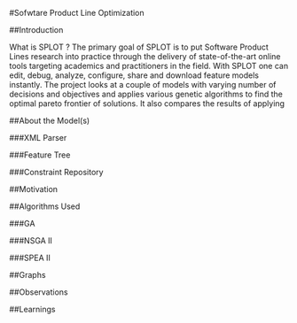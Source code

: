 #Sofwtare Product Line Optimization

##Introduction

What is SPLOT ? The primary goal of SPLOT is to put Software Product Lines research into practice through the delivery of state-of-the-art online tools targeting academics and practitioners in the field. With SPLOT one can edit, debug, analyze, configure, share and download feature models instantly.
The project looks at a couple of models with varying number of decisions and objectives and applies various genetic algorithms to find the optimal pareto frontier of solutions. It also compares the results of applying 


##About the Model(s)


###XML Parser


###Feature Tree


###Constraint Repository
  
  
##Motivation

##Algorithms Used


###GA


###NSGA II


###SPEA II

  
##Graphs


##Observations


##Learnings

